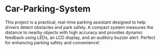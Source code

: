 # Car-Parking-System
This project is a practical, real-time parking assistant designed to help drivers detect obstacles and park safely. A compact system measures the distance to nearby objects with high accuracy and provides dynamic feedback using LEDs, an LCD display, and an auditory buzzer alert. Perfect for enhancing parking safety and convenience!
